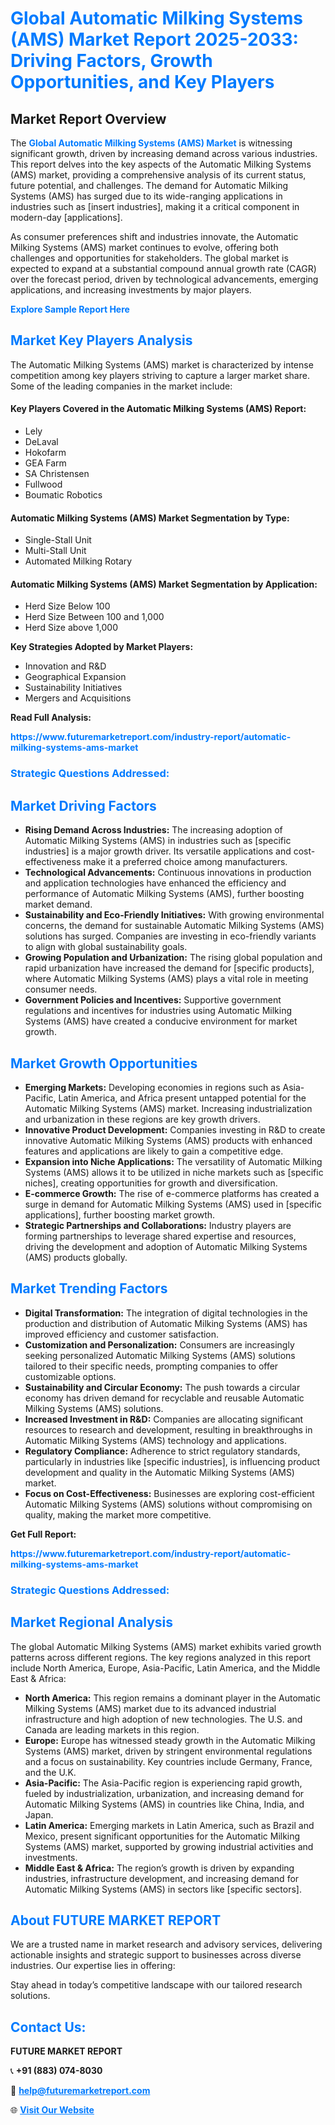 <h1 style="color: #007BFF;">Global Automatic Milking Systems (AMS) Market Report 2025-2033: Driving Factors, Growth Opportunities, and Key Players</h1>

<section id="overview">
<h2>Market Report Overview</h2>
<p>The <a href="https://www.futuremarketreport.com/industry-report/automatic-milking-systems-ams-market" style="color: #007BFF; text-decoration: none;"><strong>Global Automatic Milking Systems (AMS) Market</strong></a> is witnessing significant growth, driven by increasing demand across various industries. This report delves into the key aspects of the Automatic Milking Systems (AMS) market, providing a comprehensive analysis of its current status, future potential, and challenges. The demand for Automatic Milking Systems (AMS) has surged due to its wide-ranging applications in industries such as [insert industries], making it a critical component in modern-day [applications].</p>
<p>As consumer preferences shift and industries innovate, the Automatic Milking Systems (AMS) market continues to evolve, offering both challenges and opportunities for stakeholders. The global market is expected to expand at a substantial compound annual growth rate (CAGR) over the forecast period, driven by technological advancements, emerging applications, and increasing investments by major players.</p>
</section>

<section id="overview">
<p><a href="https://www.futuremarketreport.com/request-sample/reportId=46483" style="color: #007BFF; text-decoration: none;"><strong>Explore Sample Report Here</strong></a></p>
</section>

<section id="key-players">
<h2 style="color: #007BFF;">Market Key Players Analysis</h2>
<p>The Automatic Milking Systems (AMS) market is characterized by intense competition among key players striving to capture a larger market share. Some of the leading companies in the market include:</p>
<h4>Key Players Covered in the Automatic Milking Systems (AMS) Report:</h4>
<ul><li>Lely</li><li>DeLaval</li><li>Hokofarm</li><li>GEA Farm</li><li>SA Christensen</li><li>Fullwood</li><li>Boumatic Robotics</li></ul>
<h4>Automatic Milking Systems (AMS) Market Segmentation by Type:</h4>
<ul><li>Single-Stall Unit</li><li>Multi-Stall Unit</li><li>Automated Milking Rotary</li></ul>

<h4>Automatic Milking Systems (AMS) Market Segmentation by Application:</h4>
<ul><li>Herd Size Below 100</li><li>Herd Size Between 100 and 1,000</li><li>Herd Size above 1,000</li></ul>
<p><strong>Key Strategies Adopted by Market Players:</strong></p>
<ul>
<li>Innovation and R&D</li>
<li>Geographical Expansion</li>
<li>Sustainability Initiatives</li>
<li>Mergers and Acquisitions</li>
</ul>
</section>

<section>
<p><strong>Read Full Analysis: </strong></p><a href="https://www.futuremarketreport.com/industry-report/automatic-milking-systems-ams-market" style="color: #007BFF; text-decoration: none;"><strong>https://www.futuremarketreport.com/industry-report/automatic-milking-systems-ams-market</strong></a>
<h3 style="color: #007BFF;">Strategic Questions Addressed:</h3>
</section>

<section id="driving-factors">
<h2 style="color: #007BFF;">Market Driving Factors</h2>
<ul>
<li><strong>Rising Demand Across Industries:</strong> The increasing adoption of Automatic Milking Systems (AMS) in industries such as [specific industries] is a major growth driver. Its versatile applications and cost-effectiveness make it a preferred choice among manufacturers.</li>
<li><strong>Technological Advancements:</strong> Continuous innovations in production and application technologies have enhanced the efficiency and performance of Automatic Milking Systems (AMS), further boosting market demand.</li>
<li><strong>Sustainability and Eco-Friendly Initiatives:</strong> With growing environmental concerns, the demand for sustainable Automatic Milking Systems (AMS) solutions has surged. Companies are investing in eco-friendly variants to align with global sustainability goals.</li>
<li><strong>Growing Population and Urbanization:</strong> The rising global population and rapid urbanization have increased the demand for [specific products], where Automatic Milking Systems (AMS) plays a vital role in meeting consumer needs.</li>
<li><strong>Government Policies and Incentives:</strong> Supportive government regulations and incentives for industries using Automatic Milking Systems (AMS) have created a conducive environment for market growth.</li>
</ul>
</section>

<section id="growth-opportunities">
<h2 style="color: #007BFF;">Market Growth Opportunities</h2>
<ul>
<li><strong>Emerging Markets:</strong> Developing economies in regions such as Asia-Pacific, Latin America, and Africa present untapped potential for the Automatic Milking Systems (AMS) market. Increasing industrialization and urbanization in these regions are key growth drivers.</li>
<li><strong>Innovative Product Development:</strong> Companies investing in R&D to create innovative Automatic Milking Systems (AMS) products with enhanced features and applications are likely to gain a competitive edge.</li>
<li><strong>Expansion into Niche Applications:</strong> The versatility of Automatic Milking Systems (AMS) allows it to be utilized in niche markets such as [specific niches], creating opportunities for growth and diversification.</li>
<li><strong>E-commerce Growth:</strong> The rise of e-commerce platforms has created a surge in demand for Automatic Milking Systems (AMS) used in [specific applications], further boosting market growth.</li>
<li><strong>Strategic Partnerships and Collaborations:</strong> Industry players are forming partnerships to leverage shared expertise and resources, driving the development and adoption of Automatic Milking Systems (AMS) products globally.</li>
</ul>
</section>

<section id="trending-factors">
<h2 style="color: #007BFF;">Market Trending Factors</h2>
<ul>
<li><strong>Digital Transformation:</strong> The integration of digital technologies in the production and distribution of Automatic Milking Systems (AMS) has improved efficiency and customer satisfaction.</li>
<li><strong>Customization and Personalization:</strong> Consumers are increasingly seeking personalized Automatic Milking Systems (AMS) solutions tailored to their specific needs, prompting companies to offer customizable options.</li>
<li><strong>Sustainability and Circular Economy:</strong> The push towards a circular economy has driven demand for recyclable and reusable Automatic Milking Systems (AMS) solutions.</li>
<li><strong>Increased Investment in R&D:</strong> Companies are allocating significant resources to research and development, resulting in breakthroughs in Automatic Milking Systems (AMS) technology and applications.</li>
<li><strong>Regulatory Compliance:</strong> Adherence to strict regulatory standards, particularly in industries like [specific industries], is influencing product development and quality in the Automatic Milking Systems (AMS) market.</li>
<li><strong>Focus on Cost-Effectiveness:</strong> Businesses are exploring cost-efficient Automatic Milking Systems (AMS) solutions without compromising on quality, making the market more competitive.</li>
</ul>
</section>

<section>
<p><strong>Get Full Report: </strong></p><a href="https://www.futuremarketreport.com/industry-report/automatic-milking-systems-ams-market" style="color: #007BFF; text-decoration: none;"><strong>https://www.futuremarketreport.com/industry-report/automatic-milking-systems-ams-market</strong></a>
<h3 style="color: #007BFF;">Strategic Questions Addressed:</h3>
</section>


<section id="regional-analysis">
<h2 style="color: #007BFF;">Market Regional Analysis</h2>
<p>The global Automatic Milking Systems (AMS) market exhibits varied growth patterns across different regions. The key regions analyzed in this report include North America, Europe, Asia-Pacific, Latin America, and the Middle East & Africa:</p>
<ul>
<li><strong>North America:</strong> This region remains a dominant player in the Automatic Milking Systems (AMS) market due to its advanced industrial infrastructure and high adoption of new technologies. The U.S. and Canada are leading markets in this region.</li>
<li><strong>Europe:</strong> Europe has witnessed steady growth in the Automatic Milking Systems (AMS) market, driven by stringent environmental regulations and a focus on sustainability. Key countries include Germany, France, and the U.K.</li>
<li><strong>Asia-Pacific:</strong> The Asia-Pacific region is experiencing rapid growth, fueled by industrialization, urbanization, and increasing demand for Automatic Milking Systems (AMS) in countries like China, India, and Japan.</li>
<li><strong>Latin America:</strong> Emerging markets in Latin America, such as Brazil and Mexico, present significant opportunities for the Automatic Milking Systems (AMS) market, supported by growing industrial activities and investments.</li>
<li><strong>Middle East & Africa:</strong> The region’s growth is driven by expanding industries, infrastructure development, and increasing demand for Automatic Milking Systems (AMS) in sectors like [specific sectors].</li>
</ul>
</section>

<footer>
<h2 style="color: #007BFF;">About FUTURE MARKET REPORT</h2>
<p>We are a trusted name in market research and advisory services, delivering actionable insights and strategic support to businesses across diverse industries. Our expertise lies in offering:</p>

<p>Stay ahead in today’s competitive landscape with our tailored research solutions.</p>

<h2 style="color: #007BFF;">Contact Us:</h2>
<p><strong>FUTURE MARKET REPORT</strong></p>
<p>📞 <strong>+91 (883) 074-8030</strong></p>
<p>📧 <strong><a href="mailto:help@futuremarketreport.com" style="color: #007BFF;">help@futuremarketreport.com</a></strong></p>
<p>🌐 <strong><a href="https://www.futuremarketreport.com/" style="color: #007BFF;">Visit Our Website</a></strong></p>
</footer>